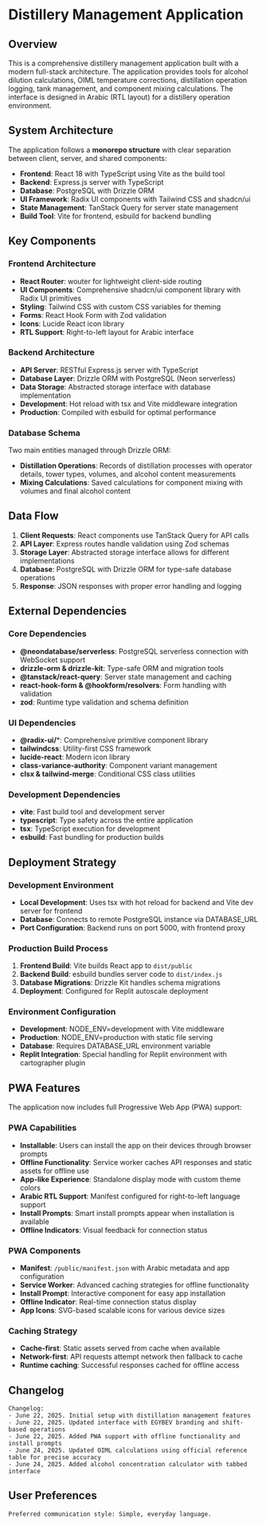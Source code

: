 # Distillery Management Application

## Overview

This is a comprehensive distillery management application built with a modern full-stack architecture. The application provides tools for alcohol dilution calculations, OIML temperature corrections, distillation operation logging, tank management, and component mixing calculations. The interface is designed in Arabic (RTL layout) for a distillery operation environment.

## System Architecture

The application follows a **monorepo structure** with clear separation between client, server, and shared components:

- **Frontend**: React 18 with TypeScript using Vite as the build tool
- **Backend**: Express.js server with TypeScript
- **Database**: PostgreSQL with Drizzle ORM
- **UI Framework**: Radix UI components with Tailwind CSS and shadcn/ui
- **State Management**: TanStack Query for server state management
- **Build Tool**: Vite for frontend, esbuild for backend bundling

## Key Components

### Frontend Architecture
- **React Router**: wouter for lightweight client-side routing
- **UI Components**: Comprehensive shadcn/ui component library with Radix UI primitives
- **Styling**: Tailwind CSS with custom CSS variables for theming
- **Forms**: React Hook Form with Zod validation
- **Icons**: Lucide React icon library
- **RTL Support**: Right-to-left layout for Arabic interface

### Backend Architecture
- **API Server**: RESTful Express.js server with TypeScript
- **Database Layer**: Drizzle ORM with PostgreSQL (Neon serverless)
- **Data Storage**: Abstracted storage interface with database implementation
- **Development**: Hot reload with tsx and Vite middleware integration
- **Production**: Compiled with esbuild for optimal performance

### Database Schema
Two main entities managed through Drizzle ORM:
- **Distillation Operations**: Records of distillation processes with operator details, tower types, volumes, and alcohol content measurements
- **Mixing Calculations**: Saved calculations for component mixing with volumes and final alcohol content

## Data Flow

1. **Client Requests**: React components use TanStack Query for API calls
2. **API Layer**: Express routes handle validation using Zod schemas
3. **Storage Layer**: Abstracted storage interface allows for different implementations
4. **Database**: PostgreSQL with Drizzle ORM for type-safe database operations
5. **Response**: JSON responses with proper error handling and logging

## External Dependencies

### Core Dependencies
- **@neondatabase/serverless**: PostgreSQL serverless connection with WebSocket support
- **drizzle-orm & drizzle-kit**: Type-safe ORM and migration tools
- **@tanstack/react-query**: Server state management and caching
- **react-hook-form & @hookform/resolvers**: Form handling with validation
- **zod**: Runtime type validation and schema definition

### UI Dependencies
- **@radix-ui/***: Comprehensive primitive component library
- **tailwindcss**: Utility-first CSS framework
- **lucide-react**: Modern icon library
- **class-variance-authority**: Component variant management
- **clsx & tailwind-merge**: Conditional CSS class utilities

### Development Dependencies
- **vite**: Fast build tool and development server
- **typescript**: Type safety across the entire application
- **tsx**: TypeScript execution for development
- **esbuild**: Fast bundling for production builds

## Deployment Strategy

### Development Environment
- **Local Development**: Uses tsx with hot reload for backend and Vite dev server for frontend
- **Database**: Connects to remote PostgreSQL instance via DATABASE_URL
- **Port Configuration**: Backend runs on port 5000, with frontend proxy

### Production Build Process
1. **Frontend Build**: Vite builds React app to `dist/public`
2. **Backend Build**: esbuild bundles server code to `dist/index.js`
3. **Database Migrations**: Drizzle Kit handles schema migrations
4. **Deployment**: Configured for Replit autoscale deployment

### Environment Configuration
- **Development**: NODE_ENV=development with Vite middleware
- **Production**: NODE_ENV=production with static file serving
- **Database**: Requires DATABASE_URL environment variable
- **Replit Integration**: Special handling for Replit environment with cartographer plugin

## PWA Features

The application now includes full Progressive Web App (PWA) support:

### PWA Capabilities
- **Installable**: Users can install the app on their devices through browser prompts
- **Offline Functionality**: Service worker caches API responses and static assets for offline use
- **App-like Experience**: Standalone display mode with custom theme colors
- **Arabic RTL Support**: Manifest configured for right-to-left language support
- **Install Prompts**: Smart install prompts appear when installation is available
- **Offline Indicators**: Visual feedback for connection status

### PWA Components
- **Manifest**: `/public/manifest.json` with Arabic metadata and app configuration
- **Service Worker**: Advanced caching strategies for offline functionality
- **Install Prompt**: Interactive component for easy app installation
- **Offline Indicator**: Real-time connection status display
- **App Icons**: SVG-based scalable icons for various device sizes

### Caching Strategy
- **Cache-first**: Static assets served from cache when available
- **Network-first**: API requests attempt network then fallback to cache
- **Runtime caching**: Successful responses cached for offline access

## Changelog

```
Changelog:
- June 22, 2025. Initial setup with distillation management features
- June 22, 2025. Updated interface with EGYBEV branding and shift-based operations
- June 22, 2025. Added PWA support with offline functionality and install prompts
- June 24, 2025. Updated OIML calculations using official reference table for precise accuracy
- June 24, 2025. Added alcohol concentration calculator with tabbed interface
```

## User Preferences

```
Preferred communication style: Simple, everyday language.
```